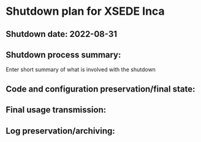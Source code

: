 # Shutdown plan for XSEDE Inca

## Shutdown date:  2022-08-31

## Shutdown process summary:  
Enter short summary of what is involved with the shutdown

## Code and configuration preservation/final state: 

## Final usage transmission: 

## Log preservation/archiving: 
